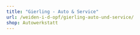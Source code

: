 ```yaml
---
title: "Gierling - Auto & Service"
url: /weiden-i-d-opf/gierling-auto-und-service/
shop: Autowerkstatt
---
```

